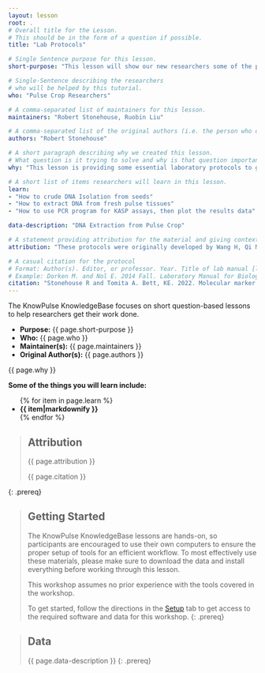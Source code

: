 ```yaml
---
layout: lesson
root: .
# Overall title for the Lesson.
# This should be in the form of a question if possible.
title: "Lab Protocols"

# Single Sentence purpose for this lesson.
short-purpose: "This lesson will show our new researchers some of the protocols we use in our research laboratory."

# Single-Sentence describing the researchers
# who will be helped by this tutorial.
who: "Pulse Crop Researchers"

# A comma-separated list of maintainers for this lesson.
maintainers: "Robert Stonehouse, Ruobin Liu"

# A comma-separated list of the original authors (i.e. the person who determined the protocol or wrote most of the content.)
authors: "Robert Stonehouse"

# A short paragraph describing why we created this lesson.
# What question is it trying to solve and why is that question important.
why: "This lesson is providing some essential laboratory protocols to guide new researchers to conduct their experiments."

# A short list of items researchers will learn in this lesson.
learn:
- "How to crude DNA Isolation from seeds"
- "How to extract DNA from fresh pulse tissues"
- "How to use PCR program for KASP assays, then plot the results data"

data-description: "DNA Extraction from Pulse Crop"

# A statement providing attribution for the material and giving context to the citation
attribution: "These protocols were originally developed by Wang H, Qi M, Cutler AJ (1993; DOI [10.1093/nar/21.17.4153](https://academic.oup.com/nar/article/21/17/4153/1165503)) and have been optimized for use in legumes by Rob Stonehouse and Akiko Tomita in Dr. Kirstin Bett's Molecular Pulse Crop Research lab at the University of Saskatchewan. Ruobin Liu worked with Rob Stonehouse to format these protocols for this tutorial."

# A casual citation for the protocol
# Format: Author(s). Editor, or professor. Year. Title of lab manual [lab manual]. Place of Publication: Publisher.
# Example: Dorken M. and Nol E. 2014 Fall. Laboratory Manual for Biology 1020H [lab manual]. Peterborough (ON): Trent University.
citation: "Stonehouse R and Tomita A. Bett, KE. 2022. Molecular marker assay from DNA extraction protocol for the USASK Pulse Molecular Biology Laboratory [lab protocol]. Saskatoon (SK): University of Saskatchewan."
---
```


The KnowPulse KnowledgeBase focuses on short question-based lessons to help researchers get their work done.

- **Purpose:** {{ page.short-purpose }}
- **Who:** {{ page.who }}
- **Maintainer(s):** {{ page.maintainers }}
- **Original Author(s):** {{ page.authors }}

{{ page.why }}

<strong>Some of the things you will learn include:</strong>
<ul>
	{% for item in page.learn %}
	<li style="font-weight:bold">{{ item|markdownify }}</li>
	{% endfor %}
</ul>

> ## Attribution
>
> {{ page.attribution }}
>
> <div class="citation">{{ page.citation }}</div>
>
{: .prereq}

> ## Getting Started
>
> The KnowPulse KnowledgeBase lessons are hands-on, so participants are
> encouraged to use their own computers to ensure the proper setup of tools
> for an efficient workflow. To most effectively use these materials,
> please make sure to download the data and install everything before
> working through this lesson.
>
> This workshop assumes no prior experience with the tools covered in the
> workshop.
>
> To get started, follow the directions in the [Setup](setup.html) tab to
> get access to the required software and data for this workshop.
{: .prereq}


> ## Data
>
> {{ page.data-description }}
{: .prereq}
